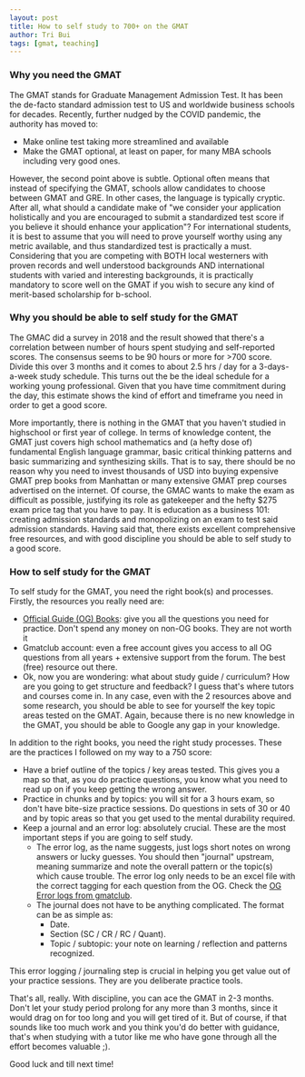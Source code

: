 ```yaml
---
layout: post
title: How to self study to 700+ on the GMAT
author: Tri Bui
tags: [gmat, teaching]
---
```


### Why you need the GMAT

The GMAT stands for Graduate Management Admission Test. It has been the de-facto standard admission test to US and worldwide business schools for decades. Recently, further nudged by the COVID pandemic, the authority has moved to:
- Make online test taking more streamlined and available
- Make the GMAT optional, at least on paper, for many MBA schools including very good ones.

However, the second point above is subtle. Optional often means that instead of specifying the GMAT, schools allow candidates to choose between GMAT and GRE. In other cases, the language is typically cryptic. After all, what should a candidate make of "we consider your application holistically and you are encouraged to submit a standardized test score if you believe it should enhance your application"? For international students, it is best to assume that you will need to prove yourself worthy using any metric available, and thus standardized test is practically a must. Considering that you are competing with BOTH local westerners with proven records and well understood backgrounds AND international students with varied and interesting backgrounds, it is practically mandatory to score well on the GMAT if you wish to secure any kind of merit-based scholarship for b-school. 

### Why you should be able to self study for the GMAT
The GMAC did a survey in 2018 and the result showed that there's a correlation between number of hours spent studying and self-reported scores. The consensus seems to be 90 hours or more for >700 score. Divide this over 3 months and it comes to about 2.5 hrs / day for a 3-days-a-week study schedule. This turns out the be the ideal schedule for a working young professional. Given that you have time commitment during the day, this estimate shows the kind of effort and timeframe you need in order to get a good score. 

More importantly, there is nothing in the GMAT that you haven't studied in highschool or first year of college. In terms of knowledge content, the GMAT just covers high school mathematics and (a hefty dose of) fundamental English language grammar, basic critical thinking patterns and basic summarizing and synthesizing skills. That is to say, there should be no reason why you need to invest thousands of USD into buying expensive GMAT prep books from Manhattan or many extensive GMAT prep courses advertised on the internet. Of course, the GMAC wants to make the exam as difficult as possible, justifying its role as gatekeeper and the hefty $275 exam price tag that you have to pay. It is education as a business 101: creating admission standards and monopolizing on an exam to test said admission standards. Having said that, there exists excellent comprehensive free resources, and with good discipline you should be able to self study to a good score. 

### How to self study for the GMAT
To self study for the GMAT, you need the right book(s) and processes. Firstly, the resources you really need are:
- [Official Guide (OG) Books](https://gmatclub.com/forum/gmac-official-guides-the-master-directory-240610.html): give you all the questions you need for practice. Don't spend any money on non-OG books. They are not worth it
- Gmatclub account: even a free account gives you access to all OG questions from all years + extensive support from the forum. The best (free) resource out there.
- Ok, now you are wondering: what about study guide / curriculum? How are you going to get structure and feedback? I guess that's where tutors and courses come in. In any case, even with the 2 resources above and some research, you should be able to see for yourself the key topic areas tested on the GMAT. Again, because there is no new knowledge in the GMAT, you should be able to Google any gap in your knowledge.

In addition to the right books, you need the right study processes. These are the practices I followed on my way to a 750 score:
- Have a brief outline of the topics / key areas tested. This gives you a map so that, as you do practice questions, you know what you need to read up on if you keep getting the wrong answer.
- Practice in chunks and by topics: you will sit for a 3 hours exam, so don't have bite-size practice sessions. Do questions in sets of 30 or 40 and by topic areas so that you get used to the mental durability required.
-  Keep a journal and an error log: absolutely crucial. These are the most important steps if you are going to self study. 
    - The error log, as the name suggests, just logs short notes on wrong answers or lucky guesses. You should then "journal" upstream, meaning summarize and note the overall pattern or the topic(s) which cause trouble. The error log only needs to be an excel file with the correct tagging for each question from the OG. Check the [OG Error logs from gmatclub](https://gmatclub.com/forum/error-log-for-gmat-official-guide-295343.html). 
    - The journal does not have to be anything complicated. The format can be as simple as: 
        - Date.
        - Section (SC / CR / RC / Quant).
        - Topic / subtopic: your note on learning / reflection and patterns recognized. 

This error logging / journaling step is crucial in helping you get value out of your practice sessions. They are you deliberate practice tools.

That's all, really. With discipline, you can ace the GMAT in 2-3 months. Don't let your study period prolong for any more than 3 months, since it would drag on for too long and you will get tired of it. But of course, if that sounds like too much work and you think you'd do better with guidance, that's when studying with a tutor like me who have gone through all the effort becomes valuable ;).

Good luck and till next time!


